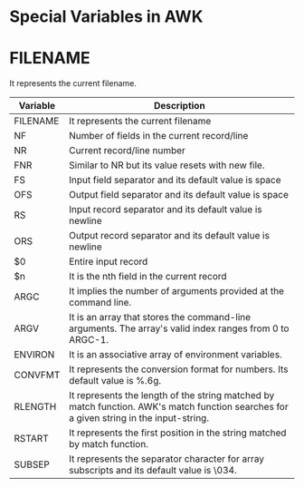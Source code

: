 # Special Variables in AWK

# FILENAME
It represents the current filename.

| Variable | Description |
|---|---|
| FILENAME | It represents the current filename |
| NF       | Number of fields in the current record/line |
| NR       | Current record/line number |
| FNR      | Similar to NR but its value resets with new file. |
| FS       | Input field separator and its default value is space |
| OFS      | Output field separator and its default value is space |
| RS       | Input record separator and its default value is newline |
| ORS      | Output record separator and its default value is newline |
| $0       | Entire input record |
| $n       | It is the nth field in the current record |
| ARGC     | It implies the number of arguments provided at the command line. |
| ARGV     | It is an array that stores the command-line arguments. The array's valid index ranges from 0 to ARGC-1. |
| ENVIRON  | It is an associative array of environment variables. |
| CONVFMT  | It represents the conversion format for numbers. Its default value is %.6g. |
| RLENGTH  | It represents the length of the string matched by match function. AWK's match function searches for a given string in the input-string. |
| RSTART   | It represents the first position in the string matched by match function. |
| SUBSEP   | It represents the separator character for array subscripts and its default value is \034. |
